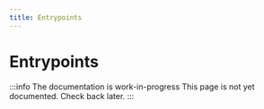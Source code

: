 ```yaml
---
title: Entrypoints
---
```


# Entrypoints

:::info The documentation is work-in-progress
This page is not yet documented. Check back later.
:::
